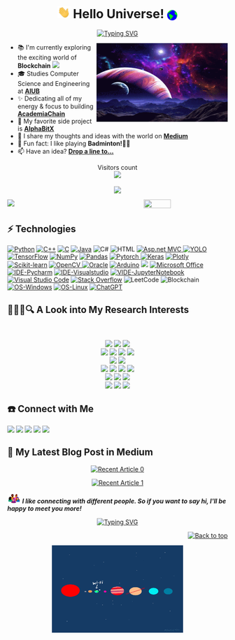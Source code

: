<h1 align="center" >
  <img src="https://github.com/aarafat27/aarafat27/blob/main/Assets/Hi.gif" width="29px"> Hello Universe!&nbsp;<img src="https://github.com/aarafat27/aarafat27/blob/main/Assets/Earth.gif" width="24px" align="center">
</h1>

<p align="center">
<a href="https://git.io/typing-svg"><img src="https://readme-typing-svg.demolab.com?font=Fira+Code&weight=600&size=22&pause=10000&color=34CCF7&center=true&vCenter=true&width=435&lines=I'm+Aarafat%2C+a+tech+enthusiast!" alt="Typing SVG" /></a>
</p>

<img align="right" height="180px" width="300px" alt="GIF" src="https://github.com/aarafat27/aarafat27/blob/main/Assets/space.gif" />

- 📚 I'm currently exploring the exciting world of **Blockchain** <img src="https://media.giphy.com/media/WUlplcMpOCEmTGBtBW/giphy.gif" width="30">
- 🎓 Studies Computer Science and Engineering at <a href="https://www.aiub.edu/">**AIUB**</a> 
- ✨ Dedicating all of my energy & focus to building <a href="https://academiachain.com/">**AcademiaChain**</a> 
- 🔭 My favorite side project is <a href="https://alphabitx.com/">**AlphaBitX**</a>
- 📝 I share my thoughts and ideas with the world on <a href="https://medium.com/@aarafat27">**Medium**</a>
- 🏸 Fun fact: I like playing **Badminton!🤾‍♂️**
- 📫 Have an idea? <a href="mailto:arafatedu11@gmail.com">**Drop a line to...**</a>


<p align="center"> 
   Visitors count <br>
  <img src="https://profile-counter.glitch.me/aarafat27/count.svg" />
</p>

<p align="center"><img align="center" src="https://github-readme-streak-stats.herokuapp.com?user=aarafat27&theme=darcula&hide_border=true&background=FFFFFF00">  </p>
<p><img align="left" width="62%" src="https://github-readme-stats.vercel.app/api?username=aarafat27&show_icons=true&count_private=true&theme=darcula&hide_border=true&hide=issues,contribs&bg_color=00000000"></p>
 <img height="35%" width="35%" src ="https://github-readme-stats.vercel.app/api/top-langs/?username=aarafat27&layout=compact&hide_border=true&theme=darcula&bg_color=00000000&langs_count=10">
 
 ## ⚡ Technologies

<a href="https://github.com/search?q=user%aarafat27+language%3Apython"><img alt="Python" src="https://img.shields.io/badge/Python%20-%2314354C.svg?logo=python&logoColor=yellow"></a>
<a href="https://github.com/search?q=user%aarafat27+language%3Acpp"><img alt="C++" src="https://img.shields.io/badge/C++%20-%2300599C.svg?logo=c%2B%2B&logoColor=white"></a>
<a href="https://github.com/search?q=user%aarafat27+language%3Ac"><img alt="C" src="https://img.shields.io/badge/C%20-%2962FF.svg?logo=c%2B%2B&logoColor=white"></a>
<a href="https://github.com/search?q=user%aarafat27+language%3Ajava"><img alt="Java" src="https://img.shields.io/badge/Java-E34A86.svg?logo=java&logoColor=white"></a>
<a ><img alt="C#" src="https://img.shields.io/badge/C%20sharp%20-%2300599C.svg?logo=csharp&logoColor=white"></a>
<a><img alt="HTML" src="https://img.shields.io/badge/HTML%20-%23E34F26.svg?logo=html5&logoColor=white"></a>
<a href="#"><img alt="Asp.net MVC" src="https://img.shields.io/badge/Dot%20Net-21759B?logo=dotnet&logoColor=white">
<a href="#"><img alt="YOLO" src="https://img.shields.io/badge/YOLO%20-FF00A0.svg?logo=yolo&logoColor=cyan">
<a href="#"><img alt="TensorFlow" src="https://img.shields.io/badge/TensorFlow%20-%23FF6F00.svg?logo=TensorFlow&logoColor=white"></a>
<a href="#"><img alt="NumPy" src="https://img.shields.io/badge/Numpy%20-%23013243.svg?logo=numpy&logoColor=white"></a>
<a href="#"><img alt="Pandas" src="https://img.shields.io/badge/Pandas%20-%23150458.svg?logo=pandas&logoColor=white"></a>
<a href="#"><img alt="Pytorch" src="https://img.shields.io/badge/-Pytorch-E8E8E8?logo=pytorch&logoColor=red">
<a href="#"><img alt="Keras" src="https://img.shields.io/badge/Keras%20-%23D00000.svg?logo=Keras&logoColor=white"></a>
<a href="#"><img alt="Plotly" src="https://img.shields.io/badge/Plotly-0A9EDC.svg?logo=plotly&logoColor=white"></a>
<a href="#"><img alt="Scikit-learn" src="https://img.shields.io/badge/Scikit%20Learn-%2320232a.svg?logo=scikitlearn&logoColor=%2361DAFB"></a>
<a href="#"><img alt="OpenCV" src="https://img.shields.io/badge/OpenCV%20-FFFFFF.svg?logo=opencv&logoColor=black">
<a href="#"><img alt="Oracle" src ="https://img.shields.io/badge/Oracle-F00000.svg?logo=oracle&logoColor=white"></a>
<a href="#"><img alt="Arduino" src="https://img.shields.io/badge/Arduino%20-%2300599C.svg?logo=arduino&logoColor=white"></a>
<a><img src="https://img.shields.io/badge/GitHub%20-%23181717.svg?logo=github&logoColor=white"></a>
<a href="#"><img alt="Microsoft Office" src="https://img.shields.io/badge/Microsoft%20Office-FFFFFF.svg?logo=microsoftoffice&logoColor=red"></a>
<a href="#"><img alt="IDE-Pycharm" src="https://img.shields.io/badge/-PyCharm-F7ED28?logo=pycharm&logoColor=black"></a>
<a href="#"><img alt="IDE-Visualstudio" src="https://img.shields.io/badge/Visual%20Studio-0078d7.svg?logo=visual-studio-code&logoColor=white"></a>
<a href="#"><img alt="VIDE-JupyterNotebook" src="https://img.shields.io/badge/Jupyter%20NoteBook-F37626.svg?logo=Jupyter&logoColor=white"></a>
<a href="#"><img alt="Visual Studio Code" src="https://img.shields.io/badge/Visual%20Studio%20Code-2666EF.svg?logo=visual-studio-code&logoColor=white"></a>
<a href="#"><img alt="Stack Overflow" src="https://img.shields.io/badge/-Stack%20Overflow-FE7A16?logo=stack-overflow&logoColor=white"></a>
<a><img alt="LeetCode" src="https://img.shields.io/badge/LeetCode%20-F810D1.svg?logo=leetcode&logoColor=black"></a>
<a><img alt="Blockchain" src="https://img.shields.io/badge/Blockchain-090000.svg?logo=bitcoin&logoColor=white"></a>
<a href="#"><img alt="OS-Windows" src="https://img.shields.io/badge/Windows%20-E9F4F4.svg?logo=windows&logoColor=blue"></a>
<a href="#"><img alt="OS-Linux" src="https://img.shields.io/badge/Linux-FEFFFF.svg?logo=linux&logoColor=black"></a>
<a href="#"><img alt="ChatGPT" src="https://img.shields.io/badge/ChatGPT%20-00B909.svg?logo=openAI&logoColor=black"></a>



<p align="center">
<h2>👩🏻‍💻🔍 A Look into My Research Interests </h2> <br />
     
<p align="center">     
  <img src="https://img.shields.io/badge/Artificial General Intelligence-6EE5A9" />
  <img src="https://img.shields.io/badge/Machine%20Learning-F05033.svg?logo=git&logoColor=white" /> 
  <img src="https://img.shields.io/badge/Deep%20Learning-blueviolet" /> <br />
  <img src="https://img.shields.io/badge/Data%20Visualization-yellow" /> 
  <img src="https://img.shields.io/badge/Computer%20Vision-43F5FF?logo=teradata&logoColor=black" /> 
   <img src="https://img.shields.io/badge/Explainable AI-blue" /> 
  <img src="https://img.shields.io/badge/Image Processing-important" /><br />
  <img src="https://img.shields.io/badge/Artificial Neural Networks-ff69b4" /> 
  <img src="https://img.shields.io/badge/Human Computer Interaction-F40101" /> <br /> 
  <img src="https://img.shields.io/badge/Data%20Science-BB1DE2?logo=teradata&logoColor=white" />  
    <img src="https://img.shields.io/badge/Data Mining-red" />  
  <img src="https://img.shields.io/badge/Quantum Computing-9cf" /> 
   <img src="https://img.shields.io/badge/Internet of Things-brightgreen" /><br />
    <img src="https://img.shields.io/badge/Fuzzy Logic-565AFE" />
  <img src="https://img.shields.io/badge/Fuzzy Systems-green" />
  <img src="https://img.shields.io/badge/Transfer Learning-ff69b4" /> <br />
  <img src="https://img.shields.io/badge/Blockchain-FF0000" />
  <img src="https://img.shields.io/badge/Algorithm-red" />
  <img src="https://img.shields.io/badge/Graph Theory-blue" />
</p>


## ☎️ Connect with Me
<p align="left">
<a href="https://twitter.com/aarafat27" target="blank"><img src="https://img.shields.io/badge/Twitter-%231DA1F2.svg?logo=twitter&logoColor=white"></a>
<a href="https://linkedin.com/in/aarafat27" target="blank"><img src="https://img.shields.io/badge/LinkedIn-%230077B5.svg?logo=linkedin&logoColor=white"></a>
<a href="https://fb.com/aarafat27" target="blank"><img src="https://img.shields.io/badge/Facebook-015BE5.svg?logo=facebook&logoColor=white"></a>
<a href="mailto:arafatedu11@gmail.com" target="blank"><img src="https://img.shields.io/badge/Gmail-D14836.svg?logo=gmail&logoColor=white"></a>
<a href="https://medium.com/@aarafat27" target="blank"><img src="https://img.shields.io/badge/Medium-black.svg?logo=medium&logoColor=white"></a>
</p>


## 📝 My Latest Blog Post in Medium
<p align="center"> <a target="_blank" href="https://github-readme-medium-recent-article.vercel.app/medium/@aarafat27/0"><img src="https://github-readme-medium-recent-article.vercel.app/medium/@aarafat27/0" alt="Recent Article 0"></a></p>
<p align="center"><a target="_blank" href="https://github-readme-medium-recent-article.vercel.app/medium/@aarafat27/1"><img src="https://github-readme-medium-recent-article.vercel.app/medium/@aarafat27/1" alt="Recent Article 1"></a></p>


<p>
<img src="https://github.com/aarafat27/aarafat27/blob/main/Assets/people.gif" width="30"> <em> <b>I like connecting with different people. So if you want to say hi, I'll be happy to meet you more!</b></em>
</p>
<!--  
## :book: Guestbook</h2>
<p>Leave a cool message for me or just say you passed by <a href="https://github.com/aarafat27/aarafat27/issues/new?template=guestbook-entry.md">here</a>!</p>
-->
<p align="center">
<a href="https://git.io/typing-svg"><img src="https://readme-typing-svg.demolab.com?font=Fira+Code&weight=100&size=13&pause=2000&width=435&lines=Thanks+for+your+visit!+Hope+you+got+something+interesting!" alt="Typing SVG" /></a>
</p>

<p align="right"><a href="#top"><img src="https://img.shields.io/static/v1?label&message=Back+to+top&color=0ECBED&style=flat&logo" alt="Back to top" /></a></p>
<div align="center" ><img align="center" height="200px" width="300px" alt="GIF" src="https://github.com/aarafat27/aarafat27/blob/main/Assets/wifi.gif""></div>

